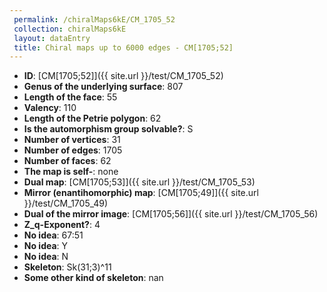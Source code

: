 ```yaml
--- 
 permalink: /chiralMaps6kE/CM_1705_52 
 collection: chiralMaps6kE
 layout: dataEntry
 title: Chiral maps up to 6000 edges - CM[1705;52]
---
```


- **ID**: [CM[1705;52]]({{ site.url }}/test/CM_1705_52)
- **Genus of the underlying surface**: 807
- **Length of the face**: 55
- **Valency**: 110
- **Length of the Petrie polygon**: 62
- **Is the automorphism group solvable?**: S
- **Number of vertices**: 31
- **Number of edges**: 1705
- **Number of faces**: 62
- **The map is self-**: none
- **Dual map**: [CM[1705;53]]({{ site.url }}/test/CM_1705_53)
- **Mirror (enantihomorphic) map**: [CM[1705;49]]({{ site.url }}/test/CM_1705_49)
- **Dual of the mirror image**: [CM[1705;56]]({{ site.url }}/test/CM_1705_56)
- **Z_q-Exponent?**: 4
- **No idea**:  67:51
- **No idea**: Y
- **No idea**: N
- **Skeleton**: Sk(31;3)^11
- **Some other kind of skeleton**: nan

